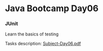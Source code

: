 # Java Bootcamp  Day06

### JUnit

Learn the basics of testing

Tasks description: [Subject-Day06.pdf](Subject-Day06.pdf)
